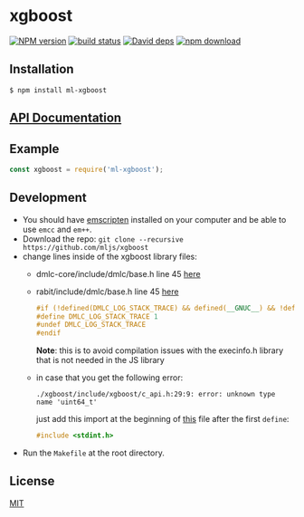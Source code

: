 # xgboost

  [![NPM version][npm-image]][npm-url]
  [![build status][travis-image]][travis-url]
  [![David deps][david-image]][david-url]
  [![npm download][download-image]][download-url]



## Installation

`$ npm install ml-xgboost`

## [API Documentation](https://mljs.github.io/xgboost/)

## Example

```js
const xgboost = require('ml-xgboost');
```

## Development

* You should have [emscripten](http://kripken.github.io/emscripten-site/docs/getting_started/downloads.html) installed on your computer and be able to use `emcc` and `em++`.
* Download the repo: `git clone --recursive https://github.com/mljs/xgboost`
* change lines inside of the xgboost library files:
    * dmlc-core/include/dmlc/base.h line 45 [here](./xgboost/dmlc-core/include/dmlc/base.h)
    * rabit/include/dmlc/base.h line 45 [here](./xgboost/rabit/include/dmlc/base.h)

       ```C++
       #if (!defined(DMLC_LOG_STACK_TRACE) && defined(__GNUC__) && !defined(__MINGW32__))
       #define DMLC_LOG_STACK_TRACE 1
       #undef DMLC_LOG_STACK_TRACE
       #endif
       ```
       **Note**: this is to avoid compilation issues with the execinfo.h library that is not needed in the JS library
    * in case that you get the following error:

        `./xgboost/include/xgboost/c_api.h:29:9: error: unknown type name 'uint64_t'`

        just add this import at the beginning of [this](./xgboost/include/xgboost/c_api.h) file after the first `define`:

        ```C++
        #include <stdint.h>
        ```
* Run the `Makefile` at the root directory.

## License

[MIT](./LICENSE)

[npm-image]: https://img.shields.io/npm/v/ml-xgboost.svg?style=flat-square
[npm-url]: https://www.npmjs.com/package/ml-xgboost
[travis-image]: https://img.shields.io/travis/mljs/xgboost/master.svg?style=flat-square
[travis-url]: https://travis-ci.org/mljs/xgboost
[david-image]: https://img.shields.io/david/mljs/xgboost.svg?style=flat-square
[david-url]: https://david-dm.org/mljs/xgboost
[download-image]: https://img.shields.io/npm/dm/ml-xgboost.svg?style=flat-square
[download-url]: https://www.npmjs.com/package/ml-xgboost
